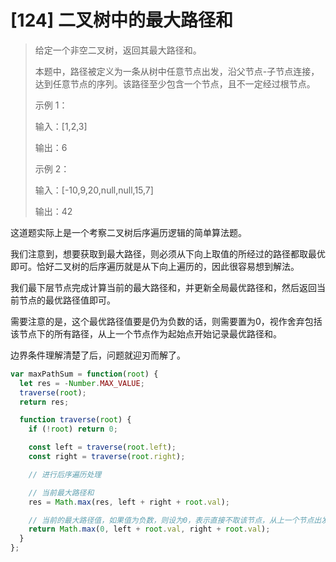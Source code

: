 # [124] 二叉树中的最大路径和

> 给定一个非空二叉树，返回其最大路径和。
>
> 本题中，路径被定义为一条从树中任意节点出发，沿父节点-子节点连接，达到任意节点的序列。该路径至少包含一个节点，且不一定经过根节点。
>
> 示例 1：
>
> 输入：[1,2,3]
>
> 输出：6
>
> 示例 2：
>
> 输入：[-10,9,20,null,null,15,7]
>
> 输出：42

这道题实际上是一个考察二叉树后序遍历逻辑的简单算法题。

我们注意到，想要获取到最大路径，则必须从下向上取值的所经过的路径都取最优即可。恰好二叉树的后序遍历就是从下向上遍历的，因此很容易想到解法。

我们最下层节点完成计算当前的最大路径和，并更新全局最优路径和，然后返回当前节点的最优路径值即可。

需要注意的是，这个最优路径值要是仍为负数的话，则需要置为0，视作舍弃包括该节点下的所有路径，从上一个节点作为起始点开始记录最优路径和。

边界条件理解清楚了后，问题就迎刃而解了。

```js
var maxPathSum = function(root) {
  let res = -Number.MAX_VALUE;
  traverse(root);
  return res;

  function traverse(root) {
    if (!root) return 0;

    const left = traverse(root.left);
    const right = traverse(root.right);

    // 进行后序遍历处理

    // 当前最大路径和
    res = Math.max(res, left + right + root.val);

    // 当前的最大路径值，如果值为负数，则设为0，表示直接不取该节点，从上一个节点出发为更优
    return Math.max(0, left + root.val, right + root.val);
  }
};
```
